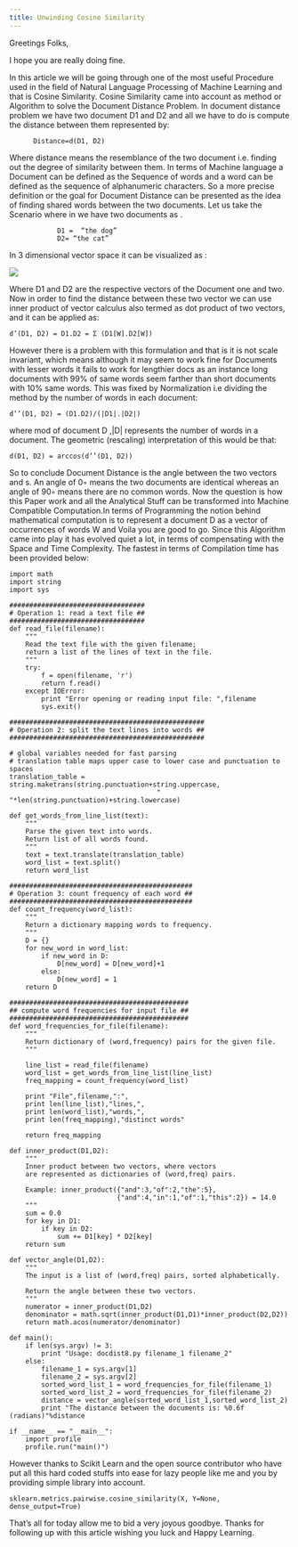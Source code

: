 ```yaml
---
title: Unwinding Cosine Similarity
---
```


Greetings Folks,

I hope you are really doing fine.

In this article we will be going through one of the most useful Procedure used in the field of Natural Language Processing of Machine Learning and that is Cosine Similarity.
Cosine Similarity came into account as method or Algorithm to solve the Document Distance Problem.
In document distance problem we have two document D1 and D2 and all we have to do is compute the distance between them represented by:
```
      Distance=d(D1, D2)
```
Where distance means the resemblance of the two document i.e. finding out the degree of similarity between them.
In terms of Machine language a Document can be defined as the Sequence of words and a word can be defined as the sequence of alphanumeric characters. So a more precise definition or the goal for Document Distance can be presented as the idea of finding shared words between the two documents.
Let us take the Scenario where in we have two documents as .
```
            D1 =  “the dog”
            D2= “the cat”
 ```
In 3 dimensional vector space it can be visualized as :


![](https://i.imgur.com/SFjpyGw.png)


Where D1 and D2 are the respective vectors of the Document one and two.
Now in order to find the distance between these two vector we can use inner product of vector calculus also termed as dot product of two vectors, and it can be applied as:
```
d’(D1, D2) = D1.D2 = Σ (D1[W].D2[W])
```
However there is a problem with this formulation and that is it is not scale invariant, which means although it may seem to work fine for Documents with lesser words it fails to work for lengthier docs as an instance long documents with 99% of same words seem farther than short documents with 10% same words.
This was fixed by Normalization  i.e  dividing the method by the number of words in each document:
```
d’’(D1, D2) = (D1.D2)/(|D1|.|D2|)
```
where mod of document D ,|D| represents the number of words in a document. 
The geometric (rescaling) interpretation of this would be that: 
```
d(D1, D2) = arccos(d’’(D1, D2))
```
So to conclude Document Distance is the angle between the two vectors and s. An angle of 0◦ means the two documents are identical whereas an angle of 90◦ means there are no common words.
Now the question is how this Paper work and all the Analytical Stuff can be transformed into Machine Compatible Computation.In terms of Programming the notion behind mathematical computation is to represent a document D as a vector of occurrences of words W and Voila you are good to go.
Since this Algorithm came into play it has evolved quiet a lot, in terms of compensating with the Space and Time Complexity.
The fastest in terms of Compilation time has been provided below:

```
import math
import string
import sys

##################################
# Operation 1: read a text file ##
##################################
def read_file(filename):
    """ 
    Read the text file with the given filename;
    return a list of the lines of text in the file.
    """
    try:
        f = open(filename, 'r')
        return f.read()
    except IOError:
        print "Error opening or reading input file: ",filename
        sys.exit()

#################################################
# Operation 2: split the text lines into words ##
#################################################

# global variables needed for fast parsing
# translation table maps upper case to lower case and punctuation to spaces
translation_table = string.maketrans(string.punctuation+string.uppercase,
                                     " "*len(string.punctuation)+string.lowercase)

def get_words_from_line_list(text):
    """
    Parse the given text into words.
    Return list of all words found.
    """
    text = text.translate(translation_table)
    word_list = text.split()
    return word_list

##############################################
# Operation 3: count frequency of each word ##
##############################################
def count_frequency(word_list):
    """
    Return a dictionary mapping words to frequency.
    """
    D = {}
    for new_word in word_list:
        if new_word in D:
            D[new_word] = D[new_word]+1
        else:
            D[new_word] = 1
    return D

#############################################
## compute word frequencies for input file ##
#############################################
def word_frequencies_for_file(filename):
    """
    Return dictionary of (word,frequency) pairs for the given file.
    """

    line_list = read_file(filename)
    word_list = get_words_from_line_list(line_list)
    freq_mapping = count_frequency(word_list)

    print "File",filename,":",
    print len(line_list),"lines,",
    print len(word_list),"words,",
    print len(freq_mapping),"distinct words"

    return freq_mapping

def inner_product(D1,D2):
    """
    Inner product between two vectors, where vectors
    are represented as dictionaries of (word,freq) pairs.

    Example: inner_product({"and":3,"of":2,"the":5},
                           {"and":4,"in":1,"of":1,"this":2}) = 14.0 
    """
    sum = 0.0
    for key in D1:
        if key in D2:
            sum += D1[key] * D2[key]
    return sum

def vector_angle(D1,D2):
    """
    The input is a list of (word,freq) pairs, sorted alphabetically.

    Return the angle between these two vectors.
    """
    numerator = inner_product(D1,D2)
    denominator = math.sqrt(inner_product(D1,D1)*inner_product(D2,D2))
    return math.acos(numerator/denominator)

def main():
    if len(sys.argv) != 3:
        print "Usage: docdist8.py filename_1 filename_2"
    else:
        filename_1 = sys.argv[1]
        filename_2 = sys.argv[2]
        sorted_word_list_1 = word_frequencies_for_file(filename_1)
        sorted_word_list_2 = word_frequencies_for_file(filename_2)
        distance = vector_angle(sorted_word_list_1,sorted_word_list_2)
        print "The distance between the documents is: %0.6f (radians)"%distance

if __name__ == "__main__":
    import profile
    profile.run("main()")

```
However thanks to Scikit Learn and the open source contributor who have put all this hard coded stuffs into ease for lazy people like me and you by providing simple library into account.
```
sklearn.metrics.pairwise.cosine_similarity(X, Y=None, dense_output=True)
```

That’s all for today allow me to bid a very joyous goodbye.
Thanks for following up with this article wishing you luck and Happy Learning.

    

